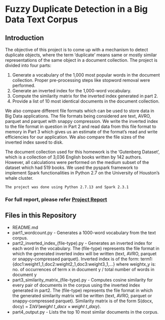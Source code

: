 # Fuzzy Duplicate Detection in a Big Data Text Corpus

## Introduction
The objective of this project is to come up with a mechanism to detect duplicate objects, where the term ‘duplicate’ means same or mostly similar representations of the same object in a document collection. The project is divided into four parts:
1. Generate a vocabulary of the 1,000 most popular words in the document collection. Proper pre-processing steps like stopword removal were performed.
2. Generate an inverted index for the 1,000-word vocabulary.
3. Compute the similarity matrix for the inverted index generated in part 2.
4. Provide a list of 10 most identical documents in the document collection.

We also compare different file formats which can be used to store data in Big Data applications. The file formats being considered are text, AVRO, parquet and parquet with snappy compression. We write the inverted index to the file format in question in Part 2 and read data from this file format to memory in Part 3 which gives us an estimate of the format’s read and write efficiencies for our application. We also compare the file sizes of the inverted index saved to disk.

The document collection used for this homework is the ‘Gutenberg Dataset’, which is a collection of 3,036 English books written by 142 authors. However, all calculations were performed on the medium subset of the dataset which had 519 books. We used the pyspark framework to implement Spark functionalities in Python 2.7 on the University of Houston’s whale cluster.

    The project was done using Python 2.7.13 and Spark 2.3.1
### For full report, please refer [Project Report](https://github.com/csaiprashant/academic_projects/blob/master/Fuzzy%20Duplicate%20Detection%20in%20a%20Big%20Data%20Text%20Corpus/projectreport.pdf)

## Files in this Repository
- README.md
- part1_wordcount.py - Generates a 1000-word vocabulary from the text corpus.
- part2_inverted_index_(file-type).py - Generates an inverted index for each word in the vocabulary. The (file-type) represents the file format in which the generated inverted index will be written (text, AVRO, parquet or snappy-compressed parquet). 
    Inverted index is of the form: term1: {doc1:weight1_1,doc2:weight2_1,doc3:weight3_1,…} where weightx_y is: no. of occurrences of term x in document y / total number of words in document y
- part3_similarity_matrix_(file-type).py - Computes cosine similarity for every pair of documents in the corpus using the inverted index generated in part2. The (file-type) represents the file format in which the generated similarity matrix will be written (text, AVRO, parquet or snappy-compressed parquet). 
    Similarity matrix is of the form S(docx, docy) = Σ𝑡ϵ𝑉(𝑤𝑒𝑖𝑔ℎ𝑡 𝑡_𝑑𝑜𝑐𝑥 × 𝑤𝑒𝑖𝑔ℎ𝑡 𝑡_𝑑𝑜𝑐𝑦).
- part4_output.py - Lists the top 10 most similar documents in the corpus.
